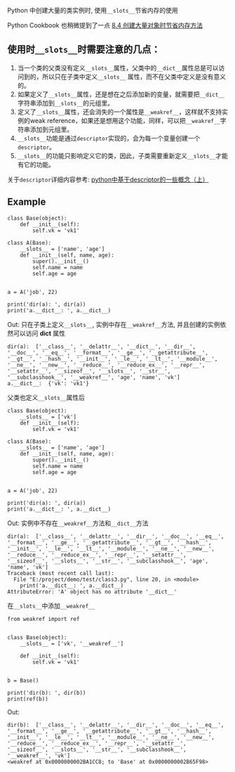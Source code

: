 Python 中创建大量的类实例时, 使用`__slots__`节省内存的使用

Python Cookbook 也稍微提到了一点 [8.4 创建大量对象时节省内存方法](http://python3-cookbook.readthedocs.io/zh_CN/latest/c08/p04_save_memory_when_create_large_number_instances.html)

## 使用时`__slots__`时需要注意的几点：

1. 当一个类的父类没有定义`__slots__`属性，父类中的`__dict__`属性总是可以访问到的，所以只在子类中定义`__slots__`
   属性，而不在父类中定义是没有意义的。
2. 如果定义了`__slots__`属性，还是想在之后添加新的变量，就需要把`__dict__`字符串添加到`__slots__`的元组里。
3. 定义了`__slots__`属性，还会消失的一个属性是`__weakref__`，这样就不支持实例的weak reference，如果还是想用这个功能，同样，可以把`__weakref__`字符串添加到元组里。
4. `__slots__`功能是通过`descriptor`实现的，会为每一个变量创建一个`descriptor`。
5. `__slots__`的功能只影响定义它的类，因此，子类需要重新定义`__slots__`才能有它的功能。

关于`descriptor`详细内容参考: [python中基于descriptor的一些概念（上）](http://www.cnblogs.com/btchenguang/archive/2012/09/17/2689146.html#WizKMOutline_1347874388282794)

## Example

```
class Base(object):
    def __init__(self):
        self.vk = 'vk1'

class A(Base):
    __slots__ = ['name', 'age']
    def __init__(self, name, age):
        super().__init__()
        self.name = name
        self.age = age
        

a = A('job', 22)

print('dir(a): ', dir(a))
print('a.__dict__: ', a.__dict__)
```

Out: 只在子类上定义`__slots__`, 实例中存在`__weakref__`方法, 并且创建的实例依然可以访问 __dict__ 属性

```
dir(a):  ['__class__', '__delattr__', '__dict__', '__dir__', '__doc__', '__eq__', '__format__', '__ge__', '__getattribute__', '__gt__', '__hash__', '__init__', '__le__', '__lt__', '__module__', '__ne__', '__new__', '__reduce__', '__reduce_ex__', '__repr__', '__setattr__', '__sizeof__', '__slots__', '__str__', '__subclasshook__', '__weakref__', 'age', 'name', 'vk']
a.__dict__:  {'vk': 'vk1'}
```

父类也定义`__slots__`属性后

```
class Base(object):
    __slots__ = ['vk']
    def __init__(self):
        self.vk = 'vk1'

class A(Base):
    __slots__ = ['name', 'age']
    def __init__(self, name, age):
        super().__init__()
        self.name = name
        self.age = age
        

a = A('job', 22)

print('dir(a): ', dir(a))
print('a.__dict__: ', a.__dict__)
```

Out: 实例中不存在`__weakref__`方法和`__dict__`方法

```
dir(a):  ['__class__', '__delattr__', '__dir__', '__doc__', '__eq__', '__format__', '__ge__', '__getattribute__', '__gt__', '__hash__', '__init__', '__le__', '__lt__', '__module__', '__ne__', '__new__', '__reduce__', '__reduce_ex__', '__repr__', '__setattr__', '__sizeof__', '__slots__', '__str__', '__subclasshook__', 'age', 'name', 'vk']
Traceback (most recent call last):
  File "E:/project/demo/test/class3.py", line 20, in <module>
    print('a.__dict__: ', a.__dict__)
AttributeError: 'A' object has no attribute '__dict__'
```

在`__slots__`中添加`__weakref__`

```
from weakref import ref


class Base(object):
    __slots__ = ['vk', '__weakref__']

    def __init__(self):
        self.vk = 'vk1'


b = Base()

print('dir(b): ', dir(b))
print(ref(b))
```

Out: 

```
dir(b):  ['__class__', '__delattr__', '__dir__', '__doc__', '__eq__', '__format__', '__ge__', '__getattribute__', '__gt__', '__hash__', '__init__', '__le__', '__lt__', '__module__', '__ne__', '__new__', '__reduce__', '__reduce_ex__', '__repr__', '__setattr__', '__sizeof__', '__slots__', '__str__', '__subclasshook__', '__weakref__', 'vk']
<weakref at 0x0000000002BA1CC8; to 'Base' at 0x0000000002B65F98>
```






